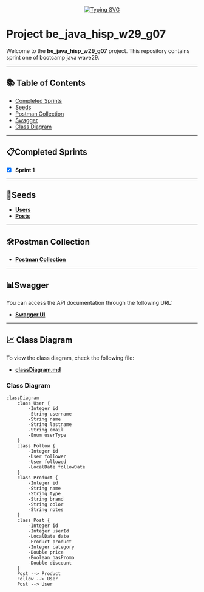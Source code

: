 <div align="center">
<a href="https://git.io/typing-svg"><img src="https://readme-typing-svg.demolab.com?font=Fira+Code&weight=450&size=30&pause=1000&color=2798F7&width=435&lines=Welcome!+We+are+Group+7" alt="Typing SVG" /></a>
</div>

# Project be_java_hisp_w29_g07

Welcome to the **be_java_hisp_w29_g07** project. This repository contains sprint one of bootcamp java wave29.

---

## 📚 Table of Contents

- [Completed Sprints](#completed-sprints)
- [Seeds](#seeds)
- [Postman Collection](#postman-collection)
- [Swagger](#swagger)
- [Class Diagram](#-class-diagram)

---

## 📋Completed Sprints
- [x] **Sprint 1**


---

## 🌱Seeds

- **[Users](./src/main/resources/users.json)**  
- **[Posts](./src/main/resources/posts.json)**  

---

## 🛠Postman Collection
- **[Postman Collection](./src/main/resources/postman_collection.json)**  


---

## 📊Swagger

You can access the API documentation through the following URL:

- **[Swagger UI](http://localhost:8080/swagger-ui/index.html#/)**

---

## 📈 Class Diagram

To view the class diagram, check the following file:

- **[classDiagram.md](./src/main/resources/classDiagram.md)**

### Class Diagram

```mermaid
classDiagram
    class User {
        -Integer id
        -String username
        -String name
        -String lastname
        -String email
        -Enum userType
    }
    class Follow {
        -Integer id
        -User follower
        -User followed
        -LocalDate followDate
    }
    class Product {
        -Integer id
        -String name
        -String type
        -String brand
        -String color
        -String notes
    }
    class Post {
        -Integer id
        -Integer userId
        -LocalDate date
        -Product product
        -Integer category
        -Double price
        -Boolean hasPromo
        -Double discount
    }
    Post --> Product
    Follow --> User
    Post --> User